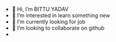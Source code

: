 - 👋 Hi, I’m BITTU YADAV
- 👀 I’m interested in learn something new
- 🌱 I’m currently looking for job 
- 💞️ I’m looking to collaborate on github
-  

<!---
BITTU1233/BITTU1233 is a ✨ special ✨ repository because its `README.md` (this file) appears on your GitHub profile.
You can click the Preview link to take a look at your changes.
--->
